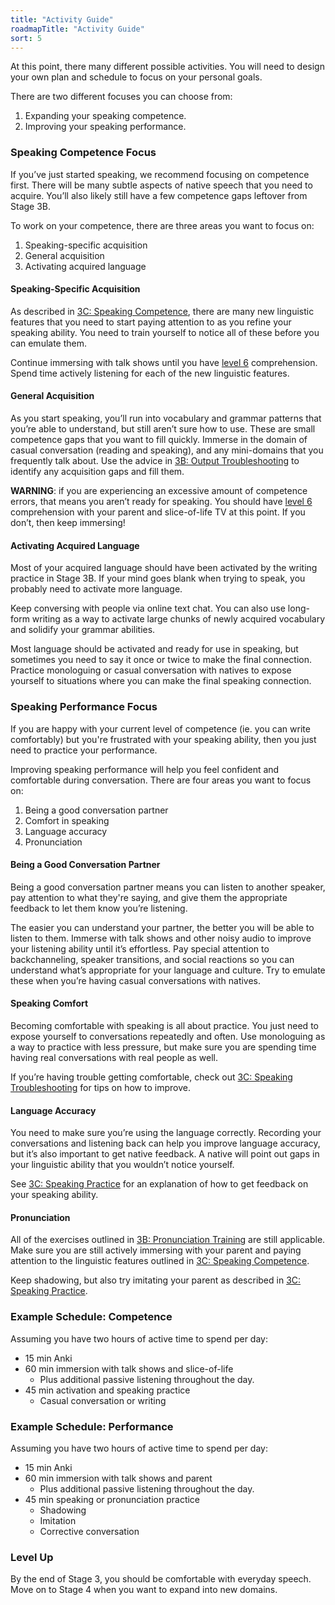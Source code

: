 ```yaml
---
title: "Activity Guide"
roadmapTitle: "Activity Guide"
sort: 5
---
```


At this point, there many different possible activities. You will need to design your own plan and schedule to focus on your personal goals.

There are two different focuses you can choose from:
1. Expanding your speaking competence.
1. Improving your speaking performance.

### Speaking Competence Focus
If you’ve just started speaking, we recommend focusing on competence first. There will be many subtle aspects of native speech that you need to acquire. You’ll also likely still have a few competence gaps leftover from Stage 3B.

To work on your competence, there are three areas you want to focus on:
1. Speaking-specific acquisition
1. General acquisition
1. Activating acquired language

#### Speaking-Specific Acquisition
As described in [3C: Speaking Competence][stage-3c-speaking-competence], there are many new linguistic features that you need to start paying attention to as you refine your speaking ability. You need to train yourself to notice all of these before you can emulate them.

Continue immersing with talk shows until you have [level 6][level-6] comprehension. Spend time actively listening for each of the new linguistic features.

#### General Acquisition
As you start speaking, you’ll run into vocabulary and grammar patterns that you’re able to understand, but still aren’t sure how to use. These are small competence gaps that you want to fill quickly. Immerse in the domain of casual conversation (reading and speaking), and any mini-domains that you frequently talk about. Use the advice in [3B: Output Troubleshooting][stage-3b-output-troubleshooting] to identify any acquisition gaps and fill them.

**WARNING**: if you are experiencing an excessive amount of competence errors, that means you aren’t ready for speaking. You should have [level 6][level-6] comprehension with your parent and slice-of-life TV at this point. If you don’t, then keep immersing!

#### Activating Acquired Language
Most of your acquired language should have been activated by the writing practice in Stage 3B. If your mind goes blank when trying to speak, you probably need to activate more language.

Keep conversing with people via online text chat. You can also use long-form writing as a way to activate large chunks of newly acquired vocabulary and solidify your grammar abilities.

Most language should be activated and ready for use in speaking, but sometimes you need to say it once or twice to make the final connection. Practice monologuing or casual conversation with natives to expose yourself to situations where you can make the final speaking connection.

### Speaking Performance Focus
If you are happy with your current level of competence (ie. you can write comfortably) but you're frustrated with your speaking ability, then you just need to practice your performance.

Improving speaking performance will help you feel confident and comfortable during conversation. There are four areas you want to focus on:
1. Being a good conversation partner
1. Comfort in speaking
1. Language accuracy
1. Pronunciation

#### Being a Good Conversation Partner
Being a good conversation partner means you can listen to another speaker, pay attention to what they're saying, and give them the appropriate feedback to let them know you’re listening.

The easier you can understand your partner, the better you will be able to listen to them. Immerse with talk shows and other noisy audio to improve your listening ability until it’s effortless. Pay special attention to backchanneling, speaker transitions, and social reactions so you can understand what’s appropriate for your language and culture. Try to emulate these when you’re having casual conversations with natives.

#### Speaking Comfort
Becoming comfortable with speaking is all about practice. You just need to expose yourself to conversations repeatedly and often. Use monologuing as a way to practice with less pressure, but make sure you are spending time having real conversations with real people as well.

If you’re having trouble getting comfortable, check out [3C: Speaking Troubleshooting][stage-3c-speaking-troubleshooting] for tips on how to improve.

#### Language Accuracy
You need to make sure you’re using the language correctly. Recording your conversations and listening back can help you improve language accuracy, but it’s also important to get native feedback. A native will point out gaps in your linguistic ability that you wouldn’t notice yourself.

See [3C: Speaking Practice][stage-3c-speaking-practice] for an explanation of how to get feedback on your speaking ability.

#### Pronunciation
All of the exercises outlined in [3B: Pronunciation Training][stage-3b-pronunciation-training] are still applicable. Make sure you are still actively immersing with your parent and paying attention to the linguistic features outlined in [3C: Speaking Competence][stage-3c-speaking-competence].

Keep shadowing, but also try imitating your parent as described in [3C: Speaking Practice][stage-3c-speaking-practice].

### Example Schedule: Competence
Assuming you have two hours of active time to spend per day:
* 15 min Anki
* 60 min immersion with talk shows and slice-of-life
  * Plus additional passive listening throughout the day.
* 45 min activation and speaking practice
  * Casual conversation or writing

### Example Schedule: Performance
Assuming you have two hours of active time to spend per day:
* 15 min Anki
* 60 min immersion with talk shows and parent
  * Plus additional passive listening throughout the day.
* 45 min speaking or pronunciation practice
  * Shadowing
  * Imitation
  * Corrective conversation

### Level Up
By the end of Stage 3, you should be comfortable with everyday speech. Move on to Stage 4 when you want to expand into new domains.

[level-6]: /roadmap/stage-2/a/levels-of-comprehension#Level-6-Automatic
[stage-3b-output-troubleshooting]: /roadmap/stage-3/b/output-troubleshooting
[stage-3b-pronunciation-training]: /roadmap/stage-3/b/pronunciation-training
[stage-3c-speaking-competence]: /roadmap/stage-3/c/speaking-competence
[stage-3c-speaking-practice]: /roadmap/stage-3/c/speaking-practice
[stage-3c-speaking-troubleshooting]: /roadmap/stage-3/c/speaking-troubleshooting
